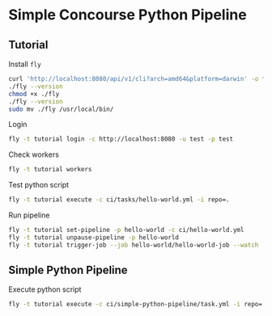 # Simple Concourse Python Pipeline

## Tutorial

Install `fly`

```sh
curl 'http://localhost:8080/api/v1/cli?arch=amd64&platform=darwin' -o fly
./fly --version
chmod +x ./fly
./fly --version
sudo mv ./fly /usr/local/bin/
```

Login

```sh
fly -t tutorial login -c http://localhost:8080 -u test -p test
```

Check workers

```sh
fly -t tutorial workers
```

Test python script

```sh
fly -t tutorial execute -c ci/tasks/hello-world.yml -i repo=.
```

Run pipeline

```sh
fly -t tutorial set-pipeline -p hello-world -c ci/hello-world.yml
fly -t tutorial unpause-pipeline -p hello-world
fly -t tutorial trigger-job --job hello-world/hello-world-job --watch
```

## Simple Python Pipeline

Execute python script

```sh
fly -t tutorial execute -c ci/simple-python-pipeline/task.yml -i repo=.
```
